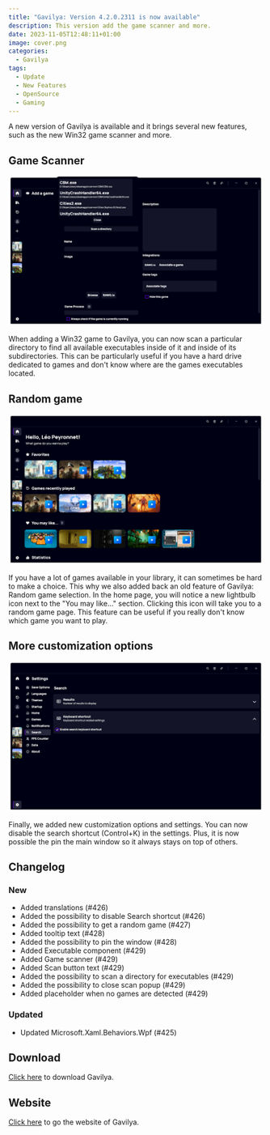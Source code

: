 ```yaml
---
title: "Gavilya: Version 4.2.0.2311 is now available"
description: This version add the game scanner and more.
date: 2023-11-05T12:48:11+01:00
image: cover.png
categories:
  - Gavilya
tags:
  - Update
  - New Features
  - OpenSource
  - Gaming
---
```


A new version of Gavilya is available and it brings several new features, such as the new Win32 game scanner and more.

## Game Scanner

![The new game scanner popup](1.png)

When adding a Win32 game to Gavilya, you can now scan a particular directory to find all available executables inside of it and inside of its subdirectories. This can be particularly useful if you have a hard drive dedicated to games and don't know where are the games executables located.

## Random game

![The random game button](2.png)

If you have a lot of games available in your library, it can sometimes be hard to make a choice. This why we also added back an old feature of Gavilya: Random game selection. In the home page, you will notice a new lightbulb icon next to the "You may like..." section. Clicking this icon will take you to a random game page. This feature can be useful if you really don't know which game you want to play.

## More customization options

![The keyboard shortcuts section of the search settings](3.png)

Finally, we added new customization options and settings. You can now disable the search shortcut (Control+K) in the settings. Plus, it is now possible the pin the main window so it always stays on top of others.

## Changelog

### New

- Added translations (#426)
- Added the possibility to disable Search shortcut (#426)
- Added the possibility to get a random game (#427)
- Added tooltip text (#428)
- Added the possibility to pin the window (#428)
- Added Executable component (#429)
- Added Game scanner (#429)
- Added Scan button text (#429)
- Added the possibility to scan a directory for executables (#429)
- Added the possibility to close scan popup (#429)
- Added placeholder when no games are detected (#429)

### Updated

- Updated Microsoft.Xaml.Behaviors.Wpf (#425)

## Download

[Click here](https://bit.ly/Gavilya) to download Gavilya.

## Website

[Click here](https://gavilya.leocorporation.dev/) to go the website of Gavilya.
